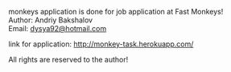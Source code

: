 monkeys application is done for job application at Fast Monkeys!  
Author: Andriy Bakshalov  
Email: dysya92@hotmail.com

link for application: http://monkey-task.herokuapp.com/

All rights are reserved to the author!

